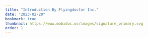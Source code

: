 ```yaml
---
title: "Introduction By Flyingdoctor Inc."
date: "2023-02-20"
bookmark: true
thumbnail: https://www.mobidoc.us/images/signature_primary.svg
order: 1
---
```

